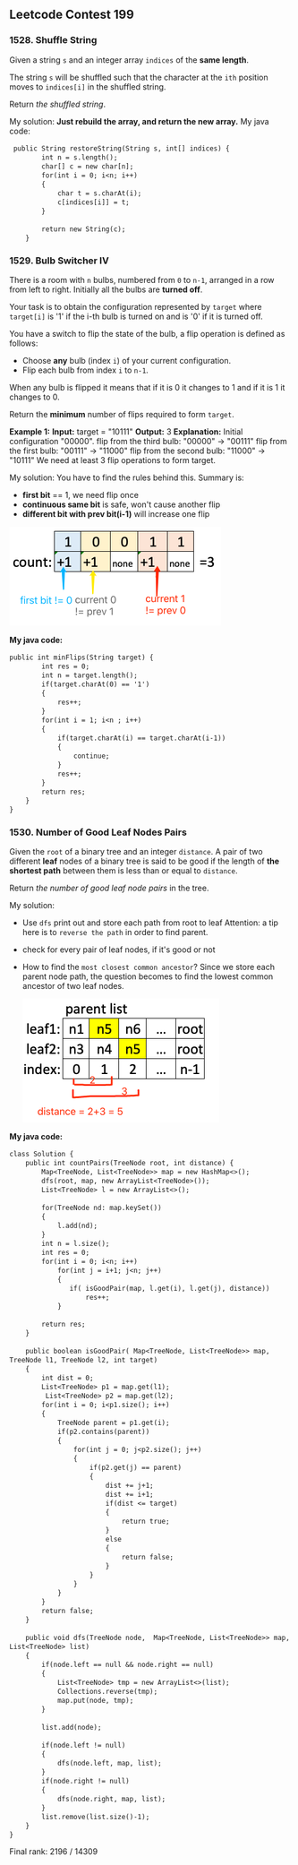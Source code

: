 ## Leetcode Contest 199
### 1528.  Shuffle String
Given a string  `s` and an integer array  `indices`  of the  **same length**.

The string  `s`  will be shuffled such that the character at the  `ith`  position moves to `indices[i]`  in the shuffled string.

Return  _the shuffled string_.

My solution: 
**Just rebuild the array, and return the new array.**
My java code:
```
 public String restoreString(String s, int[] indices) {
        int n = s.length();
        char[] c = new char[n];
        for(int i = 0; i<n; i++)
        {
            char t = s.charAt(i);
            c[indices[i]] = t;
        }
        
        return new String(c);
    }
```

### 1529.  Bulb Switcher IV

There is a room with  `n` bulbs, numbered from  `0`  to `n-1`, arranged in a row from left to right. Initially all the bulbs are  **turned off**.

Your task is to obtain the configuration represented by  `target`  where `target[i]`  is '1' if the i-th bulb is turned on and is '0' if it is turned off.

You have a switch to flip the state of the bulb, a flip operation is defined as follows:

-   Choose  **any**  bulb (index `i`) of your current configuration.
-   Flip each bulb from index `i`  to `n-1`.

When any bulb is flipped it means that if it is 0 it changes to 1 and if it is 1 it changes to 0.

Return the  **minimum**  number of flips required to form  `target`.

**Example 1:**
**Input:** target = "10111"
**Output:** 3
**Explanation:** Initial configuration "00000".
flip from the third bulb:  "00000" -> "00111"
flip from the first bulb:  "00111" -> "11000"
flip from the second bulb:  "11000" -> "10111"
We need at least 3 flip operations to form target.

My solution:
You have to find the rules behind this. Summary is:
*  **first bit** == 1, we need flip once
* **continuous same bit** is safe, won't cause another flip
*  **different bit with prev bit(i-1)** will increase one flip

![image](../assets/lc1529.png ':size=378x177')

**My java code:**
```
public int minFlips(String target) {
        int res = 0;
        int n = target.length();
        if(target.charAt(0) == '1')
        {
            res++;
        }
        for(int i = 1; i<n ; i++)
        {
            if(target.charAt(i) == target.charAt(i-1))
            {
                continue;
            }
            res++;
        }
        return res; 
    }
}
```

### 1530.  Number of Good Leaf Nodes Pairs

Given the  `root`  of a binary tree and an integer  `distance`. A pair of two different  **leaf**  nodes of a binary tree is said to be good if the length of  **the shortest path**  between them is less than or equal to  `distance`.

Return  _the number of good leaf node pairs_  in the tree.

My solution:
* Use `dfs` print out and store each path from root to leaf
   Attention: a tip here is to `reverse the path` in order to find parent.
* check for every pair of leaf nodes, if it's good or not
* How to find the `most closest common ancestor`?
  Since we store each parent node path, the question becomes to find the lowest   common ancestor of two leaf nodes.

  ![image](../assets/lc1530.png ':size=351x221')

**My java code:**
```
class Solution {
    public int countPairs(TreeNode root, int distance) {
        Map<TreeNode, List<TreeNode>> map = new HashMap<>();
        dfs(root, map, new ArrayList<TreeNode>());
        List<TreeNode> l = new ArrayList<>();
        
        for(TreeNode nd: map.keySet())
        {
            l.add(nd);
        }
        int n = l.size();
        int res = 0;
        for(int i = 0; i<n; i++)
            for(int j = i+1; j<n; j++)
            {
               if( isGoodPair(map, l.get(i), l.get(j), distance))
                   res++;
            }
        
        return res;  
    }
    
    public boolean isGoodPair( Map<TreeNode, List<TreeNode>> map, TreeNode l1, TreeNode l2, int target)
    {
        int dist = 0;
        List<TreeNode> p1 = map.get(l1);
         List<TreeNode> p2 = map.get(l2);
        for(int i = 0; i<p1.size(); i++)
        {
            TreeNode parent = p1.get(i);
            if(p2.contains(parent))
            {
                for(int j = 0; j<p2.size(); j++)
                {
                    if(p2.get(j) == parent)
                    {
                        dist += j+1;
                        dist += i+1;
                        if(dist <= target)
                        {
                            return true;
                        }
                        else
                        {
                            return false;
                        }
                    }
                }
            }
        }
        return false;
    }
    
    public void dfs(TreeNode node,  Map<TreeNode, List<TreeNode>> map, List<TreeNode> list)
    {
        if(node.left == null && node.right == null)
        {
            List<TreeNode> tmp = new ArrayList<>(list);
            Collections.reverse(tmp);
            map.put(node, tmp);
        }
        
        list.add(node);
        
        if(node.left != null)
        {
            dfs(node.left, map, list);
        }
        if(node.right != null)
        {
            dfs(node.right, map, list);
        }
        list.remove(list.size()-1);
    }
}
```
Final rank: 2196 / 14309
